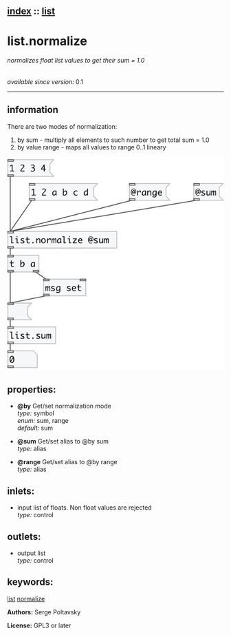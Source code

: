 [index](index.html) :: [list](category_list.html)
---

# list.normalize

###### normalizes float list values to get their sum = 1.0

*available since version:* 0.1

---


## information
There are two modes of normalization:
1. by sum - multiply all elements to such number to get total sum = 1.0
2. by value range - maps all values to range 0..1 lineary



[![example](../examples/img/list.normalize.jpg)](../examples/pd/list.normalize.pd)







## properties:

* **@by** 
Get/set normalization mode<br>
_type:_ symbol<br>
_enum:_ sum, range<br>
_default:_ sum<br>

* **@sum** 
Get/set alias to @by sum<br>
_type:_ alias<br>

* **@range** 
Get/set alias to @by range<br>
_type:_ alias<br>



## inlets:

* input list of floats. Non float values are rejected<br>
_type:_ control



## outlets:

* output list<br>
_type:_ control



## keywords:

[list](keywords/list.html)
[normalize](keywords/normalize.html)






**Authors:** Serge Poltavsky




**License:** GPL3 or later





